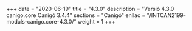 +++
date        = "2020-06-19"
title       = "4.3.0"
description = "Versió 4.3.0 canigo.core Canigó 3.4.4"
sections    = "Canigó"
enllac		= "/INTCAN2199-moduls-canigo.core-4.3.0/"
weight		= 1
+++
